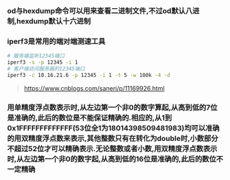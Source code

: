 ### od与hexdump命令可以用来查看二进制文件,不过od默认八进制,hexdump默认十六进制

### iperf3是常用的端对端测速工具

```bash
# 服务端监听12345端口
iperf3 -s -p 12345 -i 1
# 客户端访问服务器的12345端口
iperf3 -c 10.16.21.6 -p 12345 -i 1 -t 5 -w 100k -4 -d
```

> https://www.cnblogs.com/saneri/p/11169926.html

### 用单精度浮点数表示时,从左边第一个非0的数字算起,从高到低的7位是准确的,此后的数位是不能保证精确的.相应的,从1到0x1FFFFFFFFFFFFF(53位全1为18014398509481983)均可以准确的用双精度浮点数来表示,其他整数只有在转化为double时,小数部分不超过52位才可以精确表示.无论整数或者小数,用双精度浮点数表示时,从左边第一个非0的数字起,从高到低的16位是准确的,此后的数位不一定精确


